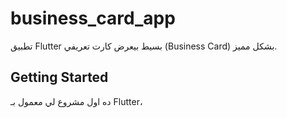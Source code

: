 # business_card_app

تطبيق Flutter بسيط بيعرض كارت تعريفي (Business Card) بشكل مميز.

## Getting Started

ده اول مشروع لي معمول بـ Flutter، 


